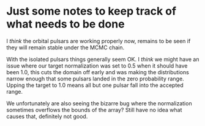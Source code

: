 # Just some notes to keep track of what needs to be done


I *think* the orbital pulsars are working properly now, remains to be seen if they will remain stable under the MCMC chain.

With the isolated pulsars things generally seem OK. I *think* we might have an issue where our target normalization was set
to 0.5 when it should have been 1.0, this cuts the domain off early and was making the distributions narrow enough that
some pulsars landed in the zero probability range. Upping the target to 1.0 means all but one pulsar fall into the accepted
range.

We unfortunately are also seeing the bizarre bug where the normalization sometimes overflows the bounds of the array? Still
have no idea what causes that, definitely not good.
